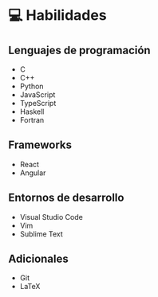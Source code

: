 # 💻 Habilidades

## Lenguajes de programación
- C
- C++
- Python
- JavaScript
- TypeScript
- Haskell
- Fortran

## Frameworks
- React
- Angular

## Entornos de desarrollo
- Visual Studio Code
- Vim
- Sublime Text

## Adicionales
- Git
- LaTeX